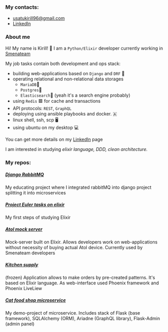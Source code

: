 ### My contacts: 
- <usatukirill96@gmail.com>
- [LinkedIn](https://www.linkedin.com/in/%D0%BA%D0%B8%D1%80%D0%B8%D0%BB%D0%BB-%D0%B8%D0%B2%D0%B0%D0%BD%D0%BE%D0%B2-7b2664204/)

### About me
Hi! My name is Kirill! 👋
I am a `Python/Elixir` developer currently working in [Smenateam](https://github.com/smenateam)

My job tasks contain both development and ops stack: 

* building web-applications based on `Django` and `DRF` 🐍
* operating relational and non-relational data storages
     * `MariaDB`🌊
     * `Postgres`🐘
     * `Elasticsearch`🔎 (yeah it's a search engine probably)
* using `Redis` 🟥 for cache and transactions
* API protocols: `REST`, `GraphQL`
* deploying using ansible playbooks and docker. 🇦
* linux shell, ssh, scp 🖥️
* using ubuntu on my desktop 💻

You can get more details on my [LinkedIn](https://www.linkedin.com/in/%D0%BA%D0%B8%D1%80%D0%B8%D0%BB%D0%BB-%D0%B8%D0%B2%D0%B0%D0%BD%D0%BE%D0%B2-7b2664204/) page


I am interested in studying *elixir language, DDD, clean architecture.*

### My repos:

##### [Django RabbitMQ](https://github.com/USATUKirill96/rabbitMQ)
My educating project where I integrated rabbitMQ into django project splitting it into microservices

##### [Project Euler tasks on elixir](https://github.com/USATUKirill96/euler_project_elixir)
My first steps of studying Elixir

##### [Atol mock server](https://github.com/USATUKirill96/atol_mock_server)
Mock-server built on Elixir. Allows developers work on web-applications without necessity of buying actual Atol device. Currently used by Smenateam developers

##### [Kitchen supply](https://github.com/USATUKirill96/kitchen_supply)
(frozen)
Application allows to make orders by pre-created patterns. It's based on Elixir language. As web-interface used Phoenix framework and Phoenix LiveLiew

##### [Cat food shop microservice](https://github.com/USATUKirill96/cat_food_orders)
My demo-project of microservice. Includes stack of Flask (base framework), SQLAlchemy (ORM), Ariadne (GraphQL library), Flask-Admin (admin panel)
